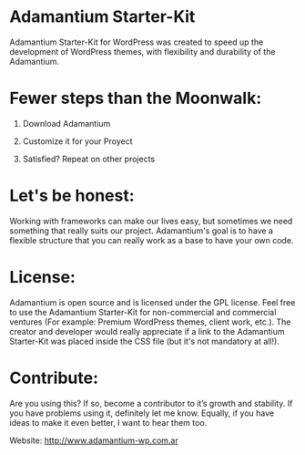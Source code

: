 Adamantium Starter-Kit
======================
Adamantium Starter-Kit for WordPress was created to speed up the development of WordPress themes, with flexibility and durability of the Adamantium.


Fewer steps than the Moonwalk:
======================
1) Download Adamantium

2) Customize it for your Proyect

3) Satisfied? Repeat on other projects


Let's be honest:
======================
Working with frameworks can make our lives easy, but sometimes we need something that really suits our project. Adamantium's goal is to have a flexible structure that you can really work as a base to have your own code.

License:
======================
Adamantium is open source and is licensed under the GPL license. Feel free to use the Adamantium Starter-Kit for non-commercial and commercial ventures (For example: Premium WordPress themes, client work, etc.). The creator and developer would really appreciate if a link to the Adamantium Starter-Kit was placed inside the CSS file (but it's not mandatory at all!).

Contribute:
======================
Are you using this? If so, become a contributor to it’s growth and stability. If you have problems using it, definitely let me know. Equally, if you have ideas to make it even better, I want to hear them too.

Website: http://www.adamantium-wp.com.ar